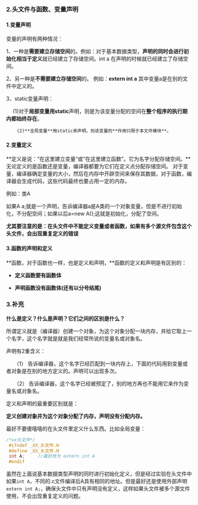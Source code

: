 ### 2.头文件与函数、变量声明

#### 1.变量声明

变量的声明有两种情况：

1、一种是**需要建立存储空间**的。例如：对于基本数据类型，**声明的同时会进行初始化相当于定义**就已经建立了存储空间。int a 在声明的时候就已经建立了存储空间。

2、另一种是**不需要建立存储空间**的。 例如：**extern int a** 其中变量a是在别的文件中定义的。

3、static变量声明：　　　　

　 (1)对于**局部变量用static**声明，则是为该变量分配的空间在**整个程序的执行期内都始终存在**。

```
    (2)**全局变量**用static来声明，则该变量的**作用只限于本文件模块**。
```

#### 2.变量定义

**定义是说：“在这里建立变量”或“在这里建立函数”。它为名字分配存储空间。**无论定义的是函数还是变量，编译器都要为它们在定义点分配存储空间。 对于变量，编译器确定变量的大小，然后在内存中开辟空间来保存其数据，对于函数，编译器会生成代码，这些代码最终也要占用一定的内存。

例如：类A

如果A a;就是一个声明，告诉编译器a是A类的一个对象变量，但是不进行初始化，不分配空间；如果以后a=new A();这就是初始化，分配了空间。

**尤其要注意的是：在头文件中不能定义变量或者函数，如果有多个源文件包含这个头文件，会出现重复定义的错误**

#### 3.函数的声明和定义

**函数，对于函数也一样，也是定义和声明，**函数的定义和声明是有区别的：

- **定义函数要有函数体**

- **声明函数没有函数体(还有以分号结尾)**

### 3.补充

**什么是定义？什么是声明？它们之间的区别是什么？**

所谓定义就是（编译器）创建一个对象，为这个对象分配一块内存，并给它取上一个名字，这个名字就是就是我们经常所说的变量名或对象名。

声明有2重含义：

　　（1） 告诉编译器，这个名字已经匹配到一块内存上，下面的代码用到变量或者对象是在别的地方定义的。声明可以出现多次。

　　（2） 告诉编译器，这个名字已经被预定了，别的地方再也不能用它来作为变量名或对象名。

定义和声明的最重要区别就是：

**定义创建对象并为这个对象分配了内存，声明没有分配内存。**

最好不要傻嘻嘻的在头文件里定义什么东西。比如全局变量：

```c
/*xx头文件*/
 #ifndef _XX_头文件.H
 #define _XX_头文件.H
 int A;     //最好改为 extern int A
 #endif
```

虽然在上面说基本数据类型声明的同时进行初始化定义，但是经过实验在头文件中如果`int A`，不同的.c文件编译后A具有相同的地址。但是最好还是使用外部声明`extern int A;`，确保头文件中只有声明没有定义，这样如果头文件被多个源文件使用，不会出现重复定义的问题。
